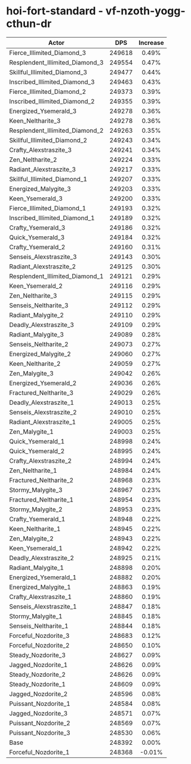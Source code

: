 # hoi-fort-standard - vf-nzoth-yogg-cthun-dr
| Actor | DPS | Increase |
|---|:---:|:---:|
|Fierce_Illimited_Diamond_3|249618|0.49%|
|Resplendent_Illimited_Diamond_3|249554|0.47%|
|Skillful_Illimited_Diamond_3|249477|0.44%|
|Inscribed_Illimited_Diamond_3|249463|0.43%|
|Fierce_Illimited_Diamond_2|249373|0.39%|
|Inscribed_Illimited_Diamond_2|249355|0.39%|
|Energized_Ysemerald_3|249278|0.36%|
|Keen_Neltharite_3|249278|0.36%|
|Resplendent_Illimited_Diamond_2|249263|0.35%|
|Skillful_Illimited_Diamond_2|249243|0.34%|
|Crafty_Alexstraszite_3|249241|0.34%|
|Zen_Neltharite_2|249224|0.33%|
|Radiant_Alexstraszite_3|249217|0.33%|
|Skillful_Illimited_Diamond_1|249207|0.33%|
|Energized_Malygite_3|249203|0.33%|
|Keen_Ysemerald_3|249200|0.33%|
|Fierce_Illimited_Diamond_1|249193|0.32%|
|Inscribed_Illimited_Diamond_1|249189|0.32%|
|Crafty_Ysemerald_3|249186|0.32%|
|Quick_Ysemerald_3|249184|0.32%|
|Crafty_Ysemerald_2|249160|0.31%|
|Senseis_Alexstraszite_3|249143|0.30%|
|Radiant_Alexstraszite_2|249125|0.30%|
|Resplendent_Illimited_Diamond_1|249121|0.29%|
|Keen_Ysemerald_2|249116|0.29%|
|Zen_Neltharite_3|249115|0.29%|
|Senseis_Neltharite_3|249112|0.29%|
|Radiant_Malygite_2|249110|0.29%|
|Deadly_Alexstraszite_3|249109|0.29%|
|Radiant_Malygite_3|249089|0.28%|
|Senseis_Neltharite_2|249073|0.27%|
|Energized_Malygite_2|249060|0.27%|
|Keen_Neltharite_2|249059|0.27%|
|Zen_Malygite_3|249042|0.26%|
|Energized_Ysemerald_2|249036|0.26%|
|Fractured_Neltharite_3|249029|0.26%|
|Deadly_Alexstraszite_1|249013|0.25%|
|Senseis_Alexstraszite_2|249010|0.25%|
|Radiant_Alexstraszite_1|249005|0.25%|
|Zen_Malygite_1|249003|0.25%|
|Quick_Ysemerald_1|248998|0.24%|
|Quick_Ysemerald_2|248995|0.24%|
|Crafty_Alexstraszite_2|248994|0.24%|
|Zen_Neltharite_1|248984|0.24%|
|Fractured_Neltharite_2|248968|0.23%|
|Stormy_Malygite_3|248967|0.23%|
|Fractured_Neltharite_1|248954|0.23%|
|Stormy_Malygite_2|248953|0.23%|
|Crafty_Ysemerald_1|248948|0.22%|
|Keen_Neltharite_1|248945|0.22%|
|Zen_Malygite_2|248943|0.22%|
|Keen_Ysemerald_1|248942|0.22%|
|Deadly_Alexstraszite_2|248925|0.21%|
|Radiant_Malygite_1|248898|0.20%|
|Energized_Ysemerald_1|248882|0.20%|
|Energized_Malygite_1|248863|0.19%|
|Crafty_Alexstraszite_1|248860|0.19%|
|Senseis_Alexstraszite_1|248847|0.18%|
|Stormy_Malygite_1|248845|0.18%|
|Senseis_Neltharite_1|248844|0.18%|
|Forceful_Nozdorite_3|248683|0.12%|
|Forceful_Nozdorite_2|248650|0.10%|
|Steady_Nozdorite_3|248627|0.09%|
|Jagged_Nozdorite_1|248626|0.09%|
|Steady_Nozdorite_2|248626|0.09%|
|Steady_Nozdorite_1|248609|0.09%|
|Jagged_Nozdorite_2|248596|0.08%|
|Puissant_Nozdorite_1|248584|0.08%|
|Jagged_Nozdorite_3|248571|0.07%|
|Puissant_Nozdorite_2|248569|0.07%|
|Puissant_Nozdorite_3|248530|0.06%|
|Base|248392|0.00%|
|Forceful_Nozdorite_1|248368|-0.01%|
